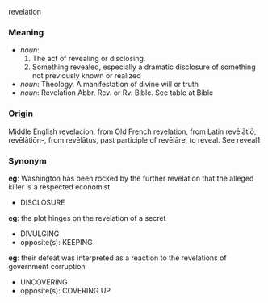 revelation
### Meaning
+ _noun_:
   1. The act of revealing or disclosing.
   2. Something revealed, especially a dramatic disclosure of something not previously known or realized
+ _noun_: Theology. A manifestation of divine will or truth
+ _noun_: Revelation Abbr. Rev. or Rv. Bible. See table at Bible

### Origin

Middle English revelacion, from Old French revelation, from Latin revēlātiō, revēlātiōn-, from revēlātus, past participle of revēlāre, to reveal. See reveal1

### Synonym

__eg__: Washington has been rocked by the further revelation that the alleged killer is a respected economist

+ DISCLOSURE

__eg__: the plot hinges on the revelation of a secret

+ DIVULGING
+ opposite(s): KEEPING

__eg__: their defeat was interpreted as a reaction to the revelations of government corruption

+ UNCOVERING
+ opposite(s): COVERING UP


